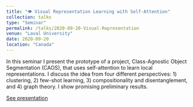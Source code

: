 ```yaml
---
title: "👁️ Visual Representation Learning with Self-Attention"
collection: talks
type: "Seminar"
permalink: /talks/2020-09-20-Visual-Representation
venue: "Laval University"
date: 2020-09-20
location: "Canada"
---
```

In this seminar I present the prototype of a project, Class-Agnostic Object Segmentation (CAOS), that uses self-attention to learn local representations. I discuss the idea from four different perspectives: 1) clustering, 2) few-shot learning, 3) compositionality and disentanglement, and 4) graph theory. I show promising preliminary results.

[See presentation](https://drive.google.com/file/d/19MotD9EJJJy48a5MR31jaTciIAqkP--b/view?usp=sharing)

